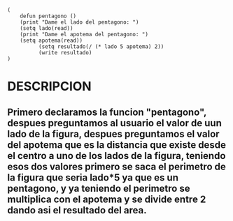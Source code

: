 ```
(
	defun pentagono ()
	(print "Dame el lado del pentagono: ")
    (setq lado(read))
    (print "Dame el apotema del pentagono: ")
    (setq apotema(read))
          (setq resultado(/ (* lado 5 apotema) 2))
          (write resultado)
)
```
# DESCRIPCION
## Primero declaramos la funcion "pentagono", despues preguntamos al usuario el valor de uun lado de la figura, despues preguntamos el valor del apotema que es la distancia que existe desde el centro a uno de los lados de la figura, teniendo esos dos valores primero se saca el perimetro de la figura que seria lado*5 ya que es un pentagono, y ya teniendo el perimetro se multiplica con el apotema y se divide entre 2 dando asi el resultado del area.
